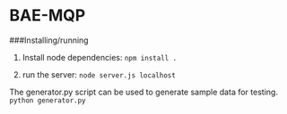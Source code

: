 # BAE-MQP

###Installing/running
1. Install node dependencies:
  `npm install .`

2. run the server:
  `node server.js localhost`


The generator.py script can be used to generate sample data for testing.
  `python generator.py`
